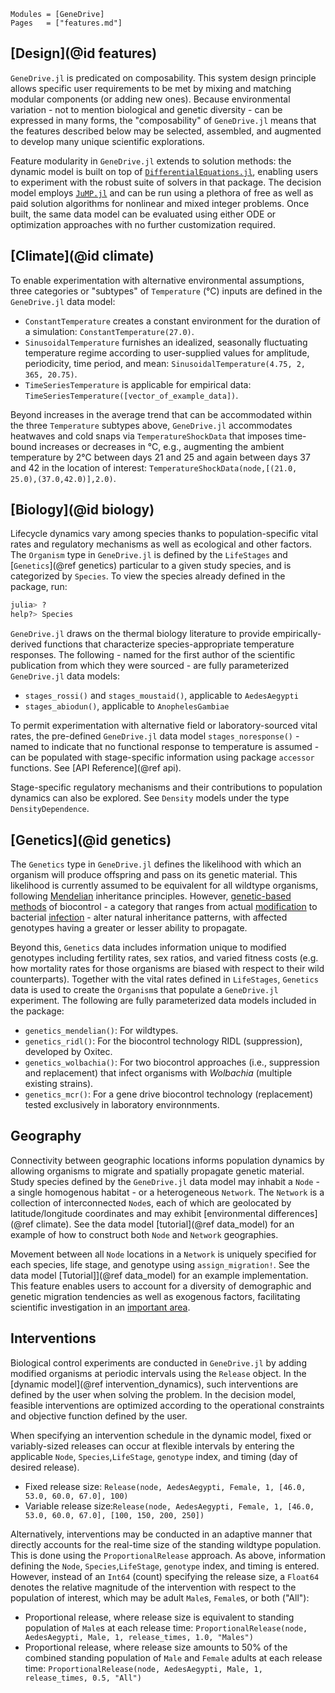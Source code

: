 
```@index
Modules = [GeneDrive]
Pages   = ["features.md"]
```
## [Design](@id features)

`GeneDrive.jl` is predicated on composability. This system design principle allows specific user requirements to be met by mixing and matching modular components (or adding new ones). Because environmental variation - not to mention biological and genetic diversity - can be expressed in many forms, the "composability" of `GeneDrive.jl` means that the features described below may be selected, assembled, and augmented to develop many unique scientific explorations.   

Feature modularity in `GeneDrive.jl` extends to solution methods: the dynamic model is built on top of [`DifferentialEquations.jl`](https://diffeq.sciml.ai/stable/), enabling users to experiment with the robust suite of solvers in that package. The decision model employs [`JuMP.jl`](https://jump.dev/JuMP.jl/stable/) and can be run using a plethora of free as well as paid solution algorithms for nonlinear and mixed integer problems. Once built, the same data model can be evaluated using either ODE or optimization approaches with no further customization required.  

## [Climate](@id climate)

To enable experimentation with alternative environmental assumptions, three categories or "subtypes" of `Temperature` (°C) inputs are defined in the `GeneDrive.jl` data model: 
* `ConstantTemperature` creates a constant environment for the duration of a simulation: `ConstantTemperature(27.0)`. 
* `SinusoidalTemperature` furnishes an idealized, seasonally fluctuating temperature regime according to user-supplied values for amplitude, periodicity, time period, and mean: `SinusoidalTemperature(4.75, 2, 365, 20.75)`. 
* `TimeSeriesTemperature` is applicable for empirical data: `TimeSeriesTemperature([vector_of_example_data])`.   

Beyond increases in the average trend that can be accommodated within the three `Temperature` subtypes above, `GeneDrive.jl` accommodates heatwaves and cold snaps via `TemperatureShockData` that imposes time-bound increases or decreases in °C, e.g., augmenting the ambient temperature by 2°C between days 21 and 25 and again between days 37 and 42 in the location of interest: `TemperatureShockData(node,[(21.0, 25.0),(37.0,42.0)],2.0)`.

## [Biology](@id biology)

Lifecycle dynamics vary among species thanks to population-specific vital rates and regulatory mechanisms as well as ecological and other factors. The `Organism` type in `GeneDrive.jl` is defined by the `LifeStages` and [`Genetics`](@ref genetics) particular to a given study species, and is categorized by `Species`. To view the species already defined in the package, run: 
```julia
julia> ? 
help?> Species 
```
`GeneDrive.jl` draws on the thermal biology literature to provide empirically-derived functions that characterize species-appropriate temperature responses. The following - named for the first author of the scientific publication from which they were sourced - are fully parameterized `GeneDrive.jl` data models: 
* `stages_rossi()` and `stages_moustaid()`, applicable to `AedesAegypti`
* `stages_abiodun()`, applicable to `AnophelesGambiae`

To permit experimentation with alternative field or laboratory-sourced vital rates, the pre-defined `GeneDrive.jl` data model `stages_noresponse()` - named to indicate that no functional response to temperature is assumed - can be populated with stage-specific information using package `accessor` functions. See [API Reference](@ref api). 

Stage-specific regulatory mechanisms and their contributions to population dynamics can also be explored. See `Density` models under the type `DensityDependence`.

## [Genetics](@id genetics)

The `Genetics` type in `GeneDrive.jl` defines the likelihood with which an organism will produce offspring and pass on its genetic material. This likelihood is currently assumed to be equivalent for all wildtype organisms, following [Mendelian](https://en.wikipedia.org/wiki/Mendelian_inheritance) inheritance principles. However, [genetic-based methods](https://fnih.org/what-we-do/geneconvene/about/genetic-biocontrol) of biocontrol - a category that ranges from actual [modification](https://www.nature.com/articles/d41586-019-02087-5) to bacterial [infection](http://www.eliminatedengue.com/our-research/Wolbachia) - alter natural inheritance patterns, with affected genotypes having a greater or lesser ability to propagate. 

Beyond this, `Genetics` data includes information unique to modified genotypes including fertility rates, sex ratios, and varied fitness costs (e.g. how mortality rates for those organisms are biased with respect to their wild counterparts). Together with the vital rates defined in `LifeStages`, `Genetics` data is used to create the `Organism`s that populate a `GeneDrive.jl` experiment. The following are fully parameterized data models included in the package: 
* `genetics_mendelian()`: For wildtypes. 
* `genetics_ridl()`: For the biocontrol technology RIDL (suppression), developed by Oxitec. 
* `genetics_wolbachia()`: For two biocontrol approaches (i.e., suppression and replacement) that infect organisms with *Wolbachia* (multiple existing strains).
* `genetics_mcr()`: For a gene drive biocontrol technology (replacement) tested exclusively in laboratory environnments. 

## Geography

Connectivity between geographic locations informs population dynamics by allowing organisms to migrate and spatially propagate genetic material. Study species defined by the `GeneDrive.jl` data model may inhabit a `Node` - a single homogenous habitat - or a heterogeneous `Network`. The `Network` is a collection of interconnected `Node`s, each of which are geolocated by latitude/longitude coordinates and may exhibit [environmental differences](@ref climate). See the data model [tutorial](@ref data_model) for an example of how to construct both `Node` and `Network` geographies. 

Movement between all `Node` locations in a `Network` is uniquely specified for each species, life stage, and genotype using `assign_migration!`. See the data model [Tutorial]](@ref data_model) for an example implementation. This feature enables users to account for a diversity of demographic and genetic migration tendencies as well as exogenous factors, facilitating scientific investigation in an [important area](https://www.science.org/content/article/windborne-mosquitoes-may-carry-malaria-hundreds-kilometers). 

## Interventions

Biological control experiments are conducted in `GeneDrive.jl` by adding modified organisms at periodic intervals using the `Release` object. In the [dynamic model](@ref intervention_dynamics), such interventions are defined by the user when solving the problem. In the decision model, feasible interventions are optimized according to the operational constraints and objective function defined by the user. 

When specifying an intervention schedule in the dynamic model, fixed or variably-sized releases can occur at flexible intervals by entering the applicable `Node`, `Species`,`LifeStage`, `genotype` index, and timing (day of desired release).
* Fixed release size: `Release(node, AedesAegypti, Female, 1, [46.0, 53.0, 60.0, 67.0], 100)`
* Variable release size:`Release(node, AedesAegypti, Female, 1, [46.0, 53.0, 60.0, 67.0], [100, 150, 200, 250])`

Alternatively, interventions may be conducted in an adaptive manner that directly accounts for the real-time size of the standing wildtype population. This is done using the `ProportionalRelease` approach. As above, information defining the `Node`, `Species`,`LifeStage`, `genotype` index, and timing is entered. However, instead of an `Int64` (count) specifying the release size, a `Float64` denotes the relative magnitude of the intervention with respect to the population of interest, which may be adult `Male`s, `Female`s, or both ("All"): 
* Proportional release, where release size is equivalent to standing population of `Male`s at each release time: `ProportionalRelease(node, AedesAegypti, Male, 1, release_times, 1.0, "Males")`
* Proportional release, where release size amounts to 50% of the combined standing population of `Male` and `Female` adults at each release time: `ProportionalRelease(node, AedesAegypti, Male, 1, release_times, 0.5, "All")`


